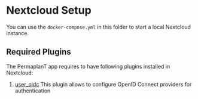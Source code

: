 # Nextcloud Setup

You can use the `docker-compose.yml` in this folder to start a local Nextcloud instance.

## Required Plugins

The PermaplanT app requires to have following plugins installed in Nextcloud:

1. [user_oidc](https://github.com/nextcloud/user_oidc)
  This plugin allows to configure OpenID Connect providers for authentication
